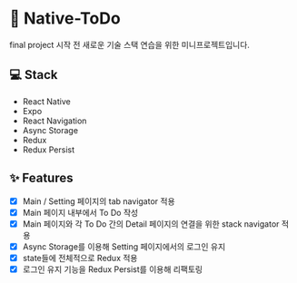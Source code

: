 # 📱 Native-ToDo

final project 시작 전 새로운 기술 스택 연습을 위한 미니프로젝트입니다.

## 💻 Stack

-   React Native
-   Expo
-   React Navigation
-   Async Storage
-   Redux
-   Redux Persist

## ✨ Features

-   [x] Main / Setting 페이지의 tab navigator 적용
-   [x] Main 페이지 내부에서 To Do 작성
-   [x] Main 페이지와 각 To Do 간의 Detail 페이지의 연결을 위한 stack navigator 적용
-   [x] Async Storage를 이용해 Setting 페이지에서의 로그인 유지
-   [x] state들에 전체적으로 Redux 적용
-   [x] 로그인 유지 기능을 Redux Persist를 이용해 리팩토링
